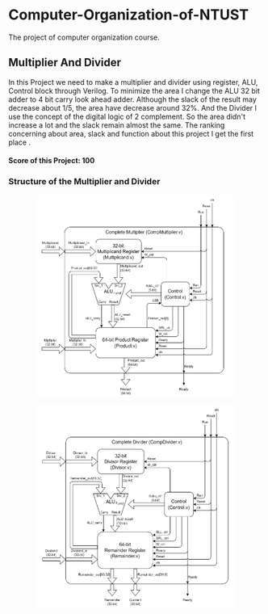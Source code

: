 # Computer-Organization-of-NTUST
The project of computer organization course.

## Multiplier And Divider

In this Project we need to make a multiplier and divider using register, ALU, Control block through Verilog. To minimize the area I change the ALU 32 bit adder to 4 bit carry look ahead adder. Although the slack of the result may decrease about 1/5, the area have decrease around 32%. And the Divider I use the concept of the digital logic of 2 complement. So the area didn't increase a lot and the slack remain almost the same. The ranking concerning about area, slack and function about this project I get the first place . 

#### Score of this Project: 100

### Structure of the Multiplier and Divider
<p align="center"><img src="/image/multiplier_structure.png" width="390" height="400"></p> 
<p align="center"><img src="/image/divider_structure.png" width="390" height="400"></p> 

